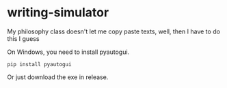 # writing-simulator
My philosophy class doesn't let me copy paste texts, well, then I have to do this I guess

On Windows, you need to install pyautogui.

`pip install pyautogui`

Or just download the exe in release.
